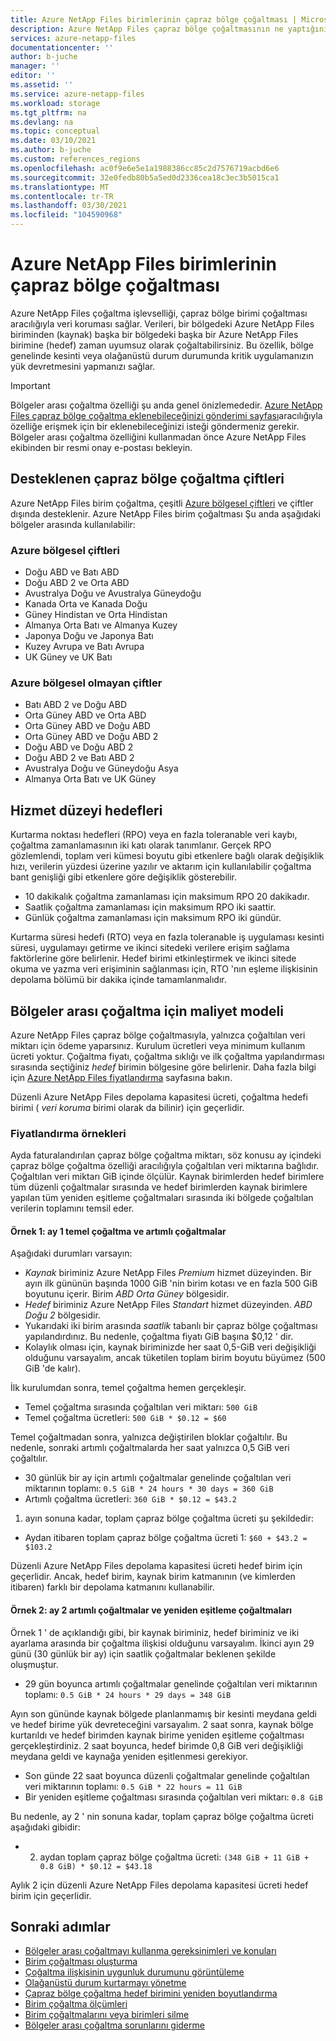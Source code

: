 ```yaml
---
title: Azure NetApp Files birimlerinin çapraz bölge çoğaltması | Microsoft Docs
description: Azure NetApp Files çapraz bölge çoğaltmasının ne yaptığını, desteklenen bölge çiftlerini, hizmet düzeyi hedeflerini, veri dayanıklılığı ve maliyet modelini açıklar.
services: azure-netapp-files
documentationcenter: ''
author: b-juche
manager: ''
editor: ''
ms.assetid: ''
ms.service: azure-netapp-files
ms.workload: storage
ms.tgt_pltfrm: na
ms.devlang: na
ms.topic: conceptual
ms.date: 03/10/2021
ms.author: b-juche
ms.custom: references_regions
ms.openlocfilehash: ac0f9e6e5e1a1988386cc85c2d7576719acbd6e6
ms.sourcegitcommit: 32e0fedb80b5a5ed0d2336cea18c3ec3b5015ca1
ms.translationtype: MT
ms.contentlocale: tr-TR
ms.lasthandoff: 03/30/2021
ms.locfileid: "104590968"
---
```

# <a name="cross-region-replication-of-azure-netapp-files-volumes"></a>Azure NetApp Files birimlerinin çapraz bölge çoğaltması

Azure NetApp Files çoğaltma işlevselliği, çapraz bölge birimi çoğaltması aracılığıyla veri koruması sağlar. Verileri, bir bölgedeki Azure NetApp Files biriminden (kaynak) başka bir bölgedeki başka bir Azure NetApp Files birimine (hedef) zaman uyumsuz olarak çoğaltabilirsiniz.  Bu özellik, bölge genelinde kesinti veya olağanüstü durum durumunda kritik uygulamanızın yük devretmesini yapmanızı sağlar.

> [!IMPORTANT]
> Bölgeler arası çoğaltma özelliği şu anda genel önizlemededir. [Azure NetApp Files çapraz bölge çoğaltma eklenebileceğinizi gönderimi sayfası](https://aka.ms/anfcrrpreviewsignup)aracılığıyla özelliğe erişmek için bir eklenebileceğinizi isteği göndermeniz gerekir. Bölgeler arası çoğaltma özelliğini kullanmadan önce Azure NetApp Files ekibinden bir resmi onay e-postası bekleyin.

## <a name="supported-cross-region-replication-pairs"></a><a name="supported-region-pairs"></a>Desteklenen çapraz bölge çoğaltma çiftleri

Azure NetApp Files birim çoğaltma, çeşitli [Azure bölgesel çiftleri](../best-practices-availability-paired-regions.md#azure-regional-pairs) ve çiftler dışında desteklenir. Azure NetApp Files birim çoğaltması Şu anda aşağıdaki bölgeler arasında kullanılabilir:  

### <a name="azure-regional-pairs"></a>Azure bölgesel çiftleri

* Doğu ABD ve Batı ABD
* Doğu ABD 2 ve Orta ABD
* Avustralya Doğu ve Avustralya Güneydoğu
* Kanada Orta ve Kanada Doğu
* Güney Hindistan ve Orta Hindistan 
* Almanya Orta Batı ve Almanya Kuzey
* Japonya Doğu ve Japonya Batı
* Kuzey Avrupa ve Batı Avrupa
* UK Güney ve UK Batı

### <a name="azure-regional-non-pairs"></a>Azure bölgesel olmayan çiftler

*   Batı ABD 2 ve Doğu ABD
*   Orta Güney ABD ve Orta ABD
*   Orta Güney ABD ve Doğu ABD
*   Orta Güney ABD ve Doğu ABD 2
*   Doğu ABD ve Doğu ABD 2
*   Doğu ABD 2 ve Batı ABD 2
*   Avustralya Doğu ve Güneydoğu Asya 
*   Almanya Orta Batı ve UK Güney

## <a name="service-level-objectives"></a>Hizmet düzeyi hedefleri

Kurtarma noktası hedefleri (RPO) veya en fazla toleranable veri kaybı, çoğaltma zamanlamasının iki katı olarak tanımlanır.  Gerçek RPO gözlemlendi, toplam veri kümesi boyutu gibi etkenlere bağlı olarak değişiklik hızı, verilerin yüzdesi üzerine yazılır ve aktarım için kullanılabilir çoğaltma bant genişliği gibi etkenlere göre değişiklik gösterebilir.   

* 10 dakikalık çoğaltma zamanlaması için maksimum RPO 20 dakikadır.  
* Saatlik çoğaltma zamanlaması için maksimum RPO iki saattir.  
* Günlük çoğaltma zamanlaması için maksimum RPO iki gündür.  

Kurtarma süresi hedefi (RTO) veya en fazla toleranable iş uygulaması kesinti süresi, uygulamayı getirme ve ikinci sitedeki verilere erişim sağlama faktörlerine göre belirlenir. Hedef birimi etkinleştirmek ve ikinci sitede okuma ve yazma veri erişiminin sağlanması için, RTO 'nın eşleme ilişkisinin depolama bölümü bir dakika içinde tamamlanmalıdır.

## <a name="cost-model-for-cross-region-replication"></a>Bölgeler arası çoğaltma için maliyet modeli  

Azure NetApp Files çapraz bölge çoğaltmasıyla, yalnızca çoğaltılan veri miktarı için ödeme yaparsınız. Kurulum ücretleri veya minimum kullanım ücreti yoktur. Çoğaltma fiyatı, çoğaltma sıklığı ve ilk çoğaltma yapılandırması sırasında seçtiğiniz *hedef* birimin bölgesine göre belirlenir. Daha fazla bilgi için [Azure NetApp Files fiyatlandırma](https://azure.microsoft.com/pricing/details/netapp/) sayfasına bakın.  

Düzenli Azure NetApp Files depolama kapasitesi ücreti, çoğaltma hedefi birimi ( *veri koruma* birimi olarak da bilinir) için geçerlidir. 

### <a name="pricing-examples"></a>Fiyatlandırma örnekleri

Ayda faturalandırılan çapraz bölge çoğaltma miktarı, söz konusu ay içindeki çapraz bölge çoğaltma özelliği aracılığıyla çoğaltılan veri miktarına bağlıdır. Çoğaltılan veri miktarı GiB içinde ölçülür. Kaynak birimlerden hedef birimlere tüm düzenli çoğaltmalar sırasında ve hedef birimlerden kaynak birimlere yapılan tüm yeniden eşitleme çoğaltmaları sırasında iki bölgede çoğaltılan verilerin toplamını temsil eder.

#### <a name="example-1-month-1-baseline-replication-and-incremental-replications"></a>Örnek 1: ay 1 temel çoğaltma ve artımlı çoğaltmalar

Aşağıdaki durumları varsayın:

* *Kaynak* biriminiz Azure NetApp Files *Premium* hizmet düzeyinden. Bir ayın ilk gününün başında 1000 GiB 'nin birim kotası ve en fazla 500 GiB boyutunu içerir. Birim *ABD Orta Güney* bölgesidir.
* *Hedef* biriminiz Azure NetApp Files *Standart* hizmet düzeyinden. *ABD Doğu 2* bölgesidir.
* Yukarıdaki iki birim arasında *saatlik* tabanlı bir çapraz bölge çoğaltması yapılandırdınız. Bu nedenle, çoğaltma fiyatı GiB başına $0,12 ' dir.
* Kolaylık olması için, kaynak biriminizde her saat 0,5-GiB veri değişikliği olduğunu varsayalım, ancak tüketilen toplam birim boyutu büyümez (500 GiB 'de kalır). 

İlk kurulumdan sonra, temel çoğaltma hemen gerçekleşir.  

* Temel çoğaltma sırasında çoğaltılan veri miktarı: `500 GiB`
* Temel çoğaltma ücretleri: `500 GiB * $0.12 = $60`

Temel çoğaltmadan sonra, yalnızca değiştirilen bloklar çoğaltılır. Bu nedenle, sonraki artımlı çoğaltmalarda her saat yalnızca 0,5 GiB veri çoğaltılır.

* 30 günlük bir ay için artımlı çoğaltmalar genelinde çoğaltılan veri miktarının toplamı: `0.5 GiB * 24 hours * 30 days = 360 GiB`
* Artımlı çoğaltma ücretleri: `360 GiB * $0.12 = $43.2`

1. ayın sonuna kadar, toplam çapraz bölge çoğaltma ücreti şu şekildedir:  

*  Aydan itibaren toplam çapraz bölge çoğaltma ücreti 1: `$60 + $43.2 = $103.2`

Düzenli Azure NetApp Files depolama kapasitesi ücreti hedef birim için geçerlidir. Ancak, hedef birim, kaynak birim katmanının (ve kimlerden itibaren) farklı bir depolama katmanını kullanabilir.

#### <a name="example-2-month-2-incremental-replications-and-resync-replications"></a>Örnek 2: ay 2 artımlı çoğaltmalar ve yeniden eşitleme çoğaltmaları  

Örnek 1 ' de açıklandığı gibi, bir kaynak biriminiz, hedef biriminiz ve iki ayarlama arasında bir çoğaltma ilişkisi olduğunu varsayalım. İkinci ayın 29 günü (30 günlük bir ay) için saatlik çoğaltmalar beklenen şekilde oluşmuştur.

* 29 gün boyunca artımlı çoğaltmalar genelinde çoğaltılan veri miktarının toplamı: `0.5 GiB * 24 hours * 29 days = 348 GiB`

Ayın son gününde kaynak bölgede planlanmamış bir kesinti meydana geldi ve hedef birime yük devreteceğini varsayalım. 2 saat sonra, kaynak bölge kurtarıldı ve hedef birimden kaynak birime yeniden eşitleme çoğaltması gerçekleştirdiniz. 2 saat boyunca, hedef birimde 0,8 GiB veri değişikliği meydana geldi ve kaynağa yeniden eşitlenmesi gerekiyor.

* Son günde 22 saat boyunca düzenli çoğaltmalar genelinde çoğaltılan veri miktarının toplamı: `0.5 GiB * 22 hours = 11 GiB`
* Bir yeniden eşitleme çoğaltması sırasında çoğaltılan veri miktarı: `0.8 GiB`

Bu nedenle, ay 2 ' nin sonuna kadar, toplam çapraz bölge çoğaltma ücreti aşağıdaki gibidir:  

* 2. aydan toplam çapraz bölge çoğaltma ücreti: `(348 GiB + 11 GiB + 0.8 GiB) * $0.12 = $43.18`

Aylık 2 için düzenli Azure NetApp Files depolama kapasitesi ücreti hedef birim için geçerlidir.

## <a name="next-steps"></a>Sonraki adımlar
* [Bölgeler arası çoğaltmayı kullanma gereksinimleri ve konuları](cross-region-replication-requirements-considerations.md)
* [Birim çoğaltması oluşturma](cross-region-replication-create-peering.md)
* [Çoğaltma ilişkisinin uygunluk durumunu görüntüleme](cross-region-replication-display-health-status.md)
* [Olağanüstü durum kurtarmayı yönetme](cross-region-replication-manage-disaster-recovery.md)
* [Çapraz bölge çoğaltma hedef birimini yeniden boyutlandırma](azure-netapp-files-resize-capacity-pools-or-volumes.md#resize-a-cross-region-replication-destination-volume)
* [Birim çoğaltma ölçümleri](azure-netapp-files-metrics.md#replication)
* [Birim çoğaltmalarını veya birimleri silme](cross-region-replication-delete.md)
* [Bölgeler arası çoğaltma sorunlarını giderme](troubleshoot-cross-region-replication.md)
